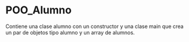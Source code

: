 # POO_Alumno
Contiene una clase alumno con un constructor y una clase main que crea un par de objetos tipo alumno y un array de alumnos.
